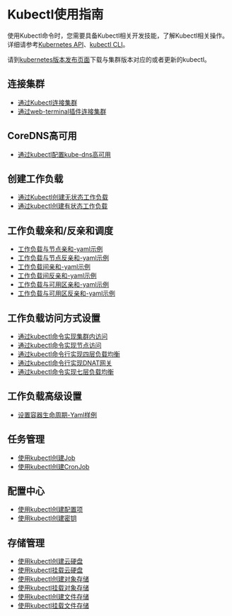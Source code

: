 # Kubectl使用指南<a name="cce_01_0023"></a>

使用Kubectl命令时，您需要具备Kubectl相关开发技能，了解Kubectl相关操作。详细请参考[Kubernetes API](https://kubernetes.io/docs/concepts/overview/kubernetes-api/)、[kubectl CLI](https://kubernetes.io/docs/reference/kubectl/overview/)。

请到[kubernetes版本发布页面](https://github.com/kubernetes/kubernetes/blob/master/CHANGELOG/README.md)下载与集群版本对应的或者更新的kubectl。

## 连接集群<a name="section223415528535"></a>

-   [通过Kubectl连接集群](通过kubectl连接集群.md)
-   [通过web-terminal插件连接集群](web-terminal.md)

## CoreDNS高可用<a name="section4965217185418"></a>

-   [通过kubectl配置kube-dns高可用](通过kubectl配置kube-dns-CoreDNS高可用.md)

## 创建工作负载<a name="section81661268550"></a>

-   [通过Kubectl创建无状态工作负载](创建无状态负载(Deployment).md#section155246177178)
-   [通过kubectl创建有状态工作负载](创建有状态负载(StatefulSet).md#section113441881214)

## 工作负载亲和/反亲和调度<a name="section1294518341552"></a>

-   [工作负载与节点亲和-yaml示例](工作负载和节点的亲和性.md#section711574271117)
-   [工作负载与节点反亲和-yaml示例](工作负载和节点的反亲和性.md#section1361482522712)
-   [工作负载间亲和-yaml示例](工作负载间的亲和性.md#section5140193643912)
-   [工作负载间反亲和-yaml示例](工作负载间的反亲和性.md#section1894310152317)
-   [工作负载与可用区亲和-yaml示例](工作负载和可用区的亲和性.md#section4201420133117)
-   [工作负载与可用区反亲和-yaml示例](工作负载和可用区的反亲和性.md#section102822029173111)

## 工作负载访问方式设置<a name="section557132035713"></a>

-   [通过kubectl命令实现集群内访问](集群内访问(ClusterIP).md#section9813121512319)
-   [通过kubectl命令实现节点访问](节点访问(NodePort).md#section7114174773118)
-   [通过kubectl命令行实现四层负载均衡](负载均衡(LoadBalancer).md#section1984211714368)
-   [通过kubectl命令行实现DNAT网关](DNAT网关(DNAT).md#section646312404363)
-   [通过kubectl命令实现七层负载均衡](通过Kubectl命令行添加ELB型Ingress.md)

## 工作负载高级设置<a name="section927251814582"></a>

-   [设置容器生命周期-Yaml样例](设置容器生命周期.md#section151181981167)

## 任务管理<a name="section1660674011584"></a>

-   [使用kubectl创建Job](创建普通任务(Job).md#section450152719412)
-   [使用kubectl创建CronJob](创建定时任务(CronJob).md#section13519162224919)

## 配置中心<a name="section12376151215916"></a>

-   [使用kubectl创建配置项](创建配置项.md#section639712716372)
-   [使用kubectl创建密钥](创建密钥.md#section821112149514)

## 存储管理<a name="section274418453590"></a>

-   [使用kubectl创建云硬盘](使用kubectl自动创建云硬盘.md)
-   [使用kubectl挂载云硬盘](使用kubectl部署带云硬盘存储卷的工作负载.md)
-   [使用kubectl创建对象存储](使用kubectl自动创建对象存储.md)
-   [使用kubectl挂载对象存储](使用kubectl部署带对象存储卷的无状态工作负载.md)
-   [使用kubectl创建文件存储](使用kubectl自动创建文件存储.md)
-   [使用kubectl挂载文件存储](使用kubectl部署带文件存储卷的无状态工作负载.md)

